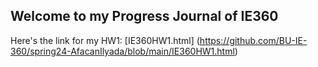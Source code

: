 ## Welcome to my Progress Journal of IE360

Here's the link for my HW1: [IE360HW1.html] (https://github.com/BU-IE-360/spring24-AfacanIlyada/blob/main/IE360HW1.html)

